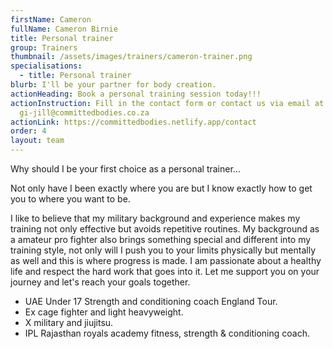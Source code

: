 ```yaml
---
firstName: Cameron
fullName: Cameron Birnie
title: Personal trainer
group: Trainers
thumbnail: /assets/images/trainers/cameron-trainer.png
specialisations:
  - title: Personal trainer
blurb: I'll be your partner for body creation.
actionHeading: Book a personal training session today!!!
actionInstruction: Fill in the contact form or contact us via email at
  gi-jill@committedbodies.co.za
actionLink: https://committedbodies.netlify.app/contact
order: 4
layout: team
---
```

Why should I be your first choice as a personal trainer...

Not only have I been exactly where you are but I know exactly how to get you to where you want to be. 

I like to believe that my military background and experience makes my training not only effective but avoids repetitive routines. My background as a amateur pro fighter also brings something special and different into my training style, not only will I push you to your limits physically but mentally as well and this is where progress is made. I am passionate about a healthy life and respect the hard work that goes into it. Let me support you on your journey and let's reach your goals together. 

* UAE Under 17 Strength and conditioning coach England Tour.
* Ex cage fighter and light heavyweight.
* X military and jiujitsu.
* IPL Rajasthan royals academy fitness, strength & conditioning coach.